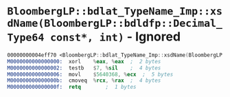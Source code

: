 # `BloombergLP::bdlat_TypeName_Imp::xsdName(BloombergLP::bdldfp::Decimal_Type64 const*, int)` - Ignored

```nasm
00000000004eff70 <BloombergLP::bdlat_TypeName_Imp::xsdName(BloombergLP::bdldfp::Decimal_Type64 const*, int)>:
M0000000000000000:	xorl	%eax, %eax	;  2 bytes
M0000000000000002:	testb	$7, %sil	;  4 bytes
M0000000000000006:	movl	$5640368, %ecx	;  5 bytes
M000000000000000b:	cmoveq	%rcx, %rax	;  4 bytes
M000000000000000f:	retq		;  1 bytes
```
